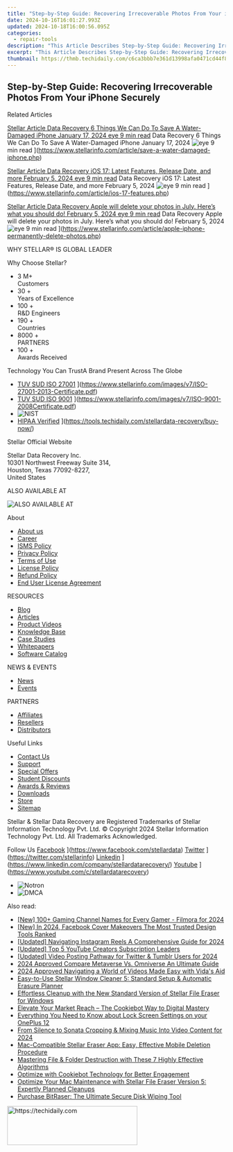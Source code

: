 ```yaml
---
title: "Step-by-Step Guide: Recovering Irrecoverable Photos From Your iPhone Securely"
date: 2024-10-16T16:01:27.993Z
updated: 2024-10-18T16:00:56.095Z
categories:
  - repair-tools
description: "This Article Describes Step-by-Step Guide: Recovering Irrecoverable Photos From Your iPhone Securely"
excerpt: "This Article Describes Step-by-Step Guide: Recovering Irrecoverable Photos From Your iPhone Securely"
thumbnail: https://thmb.techidaily.com/c6ca3bbb7e361d13998afa0471cd44f8ca13a46aad1261c352146477c64ee7d5
---
```


## Step-by-Step Guide: Recovering Irrecoverable Photos From Your iPhone Securely

Related Articles

[Stellar Article Data Recovery  6 Things We Can Do To Save A Water-Damaged iPhone January 17, 2024 eye 9 min read](https://www.stellarinfo.com/public/image/article/6-Things-We-Can-Do-To-Save-A-Water-Damaged-iPhone-1212.jpg) Data Recovery  6 Things We Can Do To Save A Water-Damaged iPhone January 17, 2024 ![eye](https://www.stellarinfo.com/public/newarticle/images/eye.png) 9 min read ](https://www.stellarinfo.com/article/save-a-water-damaged-iphone.php)

[Stellar Article Data Recovery  iOS 17: Latest Features, Release Date, and more February 5, 2024 eye 9 min read](https://www.stellarinfo.com/public/image/article/iOS-17-Latest-Features-Release-Date-&-More-1049.jpg) Data Recovery  iOS 17: Latest Features, Release Date, and more February 5, 2024 ![eye](https://www.stellarinfo.com/public/newarticle/images/eye.png) 9 min read ](https://www.stellarinfo.com/article/ios-17-features.php)

[Stellar Article Data Recovery  Apple will delete your photos in July. Here’s what you should do! February 5, 2024 eye 9 min read](https://www.stellarinfo.com/public/image/article/Apple-will-permanently-delete-your-photos-in-July-1040.jpg) Data Recovery  Apple will delete your photos in July. Here’s what you should do! February 5, 2024 ![eye](https://www.stellarinfo.com/public/newarticle/images/eye.png) 9 min read ](https://www.stellarinfo.com/article/apple-iphone-permanently-delete-photos.php)

 WHY STELLAR® IS GLOBAL LEADER

 Why Choose Stellar?

* 3  M+  
Customers
* 30 +  
Years of Excellence
* 100 +  
R&D Engineers
* 190 +  
Countries
* 8000 +  
PARTNERS
* 100 +  
Awards Received

 Technology You Can TrustA Brand Present Across The Globe

* [TUV SUD ISO 27001](https://www.stellarinfo.com/images/v7/tuv1.png) ](https://www.stellarinfo.com/images/v7/ISO-27001-2013-Certificate.pdf)
* [TUV SUD ISO 9001](https://www.stellarinfo.com/images/v7/tuv2.png) ](https://www.stellarinfo.com/images/v7/ISO-9001-2008Certificate.pdf)
* ![NIST](https://www.stellarinfo.com/images/v7/nist.png)
* [HIPAA Verified](https://www.stellarinfo.com/images/v7/hipa.png) ](https://tools.techidaily.com/stellardata-recovery/buy-now/)

 Stellar Official Website

 Stellar Data Recovery Inc.  
 10301 Northwest Freeway Suite 314,  
 Houston, Texas 77092-8227,  
 United States

 ALSO AVAILABLE AT

![ALSO AVAILABLE AT](https://www.stellarinfo.com/images/v7/Partners_logo_new.png)

 About

* [About us](https://tools.techidaily.com/stellardata-recovery/buy-now/)
* [Career](https://tools.techidaily.com/stellardata-recovery/buy-now/)
* [ISMS Policy](https://tools.techidaily.com/stellardata-recovery/buy-now/)
* [Privacy Policy](https://tools.techidaily.com/stellardata-recovery/buy-now/)
* [Terms of Use](https://tools.techidaily.com/stellardata-recovery/buy-now/)
* [License Policy](https://www.stellarinfo.com/software-licensing-usage.php)
* [Refund Policy](https://tools.techidaily.com/stellardata-recovery/buy-now/)
* [End User License Agreement](https://tools.techidaily.com/stellardata-recovery/buy-now/)

 RESOURCES

* [Blog](https://tools.techidaily.com/stellardata-recovery/buy-now/)
* [Articles](https://tools.techidaily.com/stellardata-recovery/buy-now/)
* [Product Videos](https://tools.techidaily.com/stellardata-recovery/buy-now/)
* [Knowledge Base](https://tools.techidaily.com/stellardata-recovery/buy-now/)
* [Case Studies](https://tools.techidaily.com/stellardata-recovery/buy-now/)
* [Whitepapers](https://tools.techidaily.com/stellardata-recovery/buy-now/)
* [Software Catalog](https://tools.techidaily.com/stellardata-recovery/buy-now/)

 NEWS & EVENTS

* [News](https://tools.techidaily.com/stellardata-recovery/buy-now/)
* [Events](https://www.stellarinfo.com/affiliate-summit/affiliate-summit.php)

 PARTNERS

* [Affiliates](https://tools.techidaily.com/stellardata-recovery/buy-now/)
* [Resellers](https://tools.techidaily.com/stellardata-recovery/buy-now/)
* [Distributors](https://tools.techidaily.com/stellardata-recovery/buy-now/)

 Useful Links

* [Contact Us](https://www.stellarinfo.com/contact/contact-us.php)
* [Support](https://tools.techidaily.com/stellardata-recovery/buy-now/)
* [Special Offers](https://tools.techidaily.com/stellardata-recovery/buy-now/)
* [Student Discounts](https://www.stellarinfo.com/student-discount/)
* [Awards & Reviews](https://tools.techidaily.com/stellardata-recovery/buy-now/)
* [Downloads](https://www.stellarinfo.com/download.php)
* [Store](https://tools.techidaily.com/stellardata-recovery/buy-now/)
* [Sitemap](https://www.stellarinfo.com/sitemap.php)

 Stellar & Stellar Data Recovery are Registered Trademarks of Stellar Information Technology Pvt. Ltd. © Copyright 2024 Stellar Information Technology Pvt. Ltd. All Trademarks Acknowledged.

Follow Us [Facebook](https://www.stellarinfo.com/Images/fb.png) ](https://www.facebook.com/stellardata) [Twitter](https://www.stellarinfo.com/Images/tw.png) ](https://twitter.com/stellarinfo) [Linkedin](https://www.stellarinfo.com/Images/in.png) ](https://www.linkedin.com/company/stellardatarecovery/) [Youtube](https://www.stellarinfo.com/newblacktheme/images/yt.png) ](https://www.youtube.com/c/stellardatarecovery)

* ![Notron](https://www.stellarinfo.com/images/v7/notron.png)
* ![DMCA](https://www.stellarinfo.com/images/v7/dmca.png)

<ins class="adsbygoogle"
     style="display:block"
     data-ad-format="autorelaxed"
     data-ad-client="ca-pub-7571918770474297"
     data-ad-slot="1223367746"></ins>

<ins class="adsbygoogle"
     style="display:block"
     data-ad-client="ca-pub-7571918770474297"
     data-ad-slot="8358498916"
     data-ad-format="auto"
     data-full-width-responsive="true"></ins>

<span class="atpl-alsoreadstyle">Also read:</span>
<div><ul>
<li><a href="https://eaxpv-info.techidaily.com/new-100plus-gaming-channel-names-for-every-gamer-filmora-for-2024/"><u>[New] 100+ Gaming Channel Names for Every Gamer - Filmora for 2024</u></a></li>
<li><a href="https://facebook-video-content.techidaily.com/new-in-2024-facebook-cover-makeovers-the-most-trusted-design-tools-ranked/"><u>[New] In 2024, Facebook Cover Makeovers The Most Trusted Design Tools Ranked</u></a></li>
<li><a href="https://instagram-videos.techidaily.com/updated-navigating-instagram-reels-a-comprehensive-guide-for-2024/"><u>[Updated] Navigating Instagram Reels A Comprehensive Guide for 2024</u></a></li>
<li><a href="https://facebook-video-footage.techidaily.com/updated-top-5-youtube-creators-subscription-leaders/"><u>[Updated] Top 5 YouTube Creators Subscription Leaders</u></a></li>
<li><a href="https://twitter-videos.techidaily.com/updated-video-posting-pathway-for-twitter-and-tumblr-users-for-2024/"><u>[Updated] Video Posting Pathway for Twitter & Tumblr Users for 2024</u></a></li>
<li><a href="https://article-knowledge.techidaily.com/2024-approved-compare-metaverse-vs-omniverse-an-ultimate-guide/"><u>2024 Approved Compare Metaverse Vs. Omniverse An Ultimate Guide</u></a></li>
<li><a href="https://fox-http.techidaily.com/2024-approved-navigating-a-world-of-videos-made-easy-with-vidas-aid/"><u>2024 Approved Navigating a World of Videos Made Easy with Vida's Aid</u></a></li>
<li><a href="https://data-safeguard.techidaily.com/easy-to-use-stellar-window-cleaner-5-standard-setup-and-automatic-erasure-planner/"><u>Easy-to-Use Stellar Window Cleaner 5: Standard Setup & Automatic Erasure Planner</u></a></li>
<li><a href="https://data-safeguard.techidaily.com/effortless-cleanup-with-the-new-standard-version-of-stellar-file-eraser-for-windows/"><u>Effortless Cleanup with the New Standard Version of Stellar File Eraser for Windows</u></a></li>
<li><a href="https://data-safeguard.techidaily.com/elevate-your-market-reach-the-cookiebot-way-to-digital-mastery/"><u>Elevate Your Market Reach – The Cookiebot Way to Digital Mastery</u></a></li>
<li><a href="https://easy-unlock-android.techidaily.com/everything-you-need-to-know-about-lock-screen-settings-on-your-oneplus-12-by-drfone-android/"><u>Everything You Need to Know about Lock Screen Settings on your OnePlus 12</u></a></li>
<li><a href="https://fox-access.techidaily.com/from-silence-to-sonata-cropping-and-mixing-music-into-video-content-for-2024/"><u>From Silence to Sonata Cropping & Mixing Music Into Video Content for 2024</u></a></li>
<li><a href="https://data-safeguard.techidaily.com/mac-compatible-stellar-eraser-app-easy-effective-mobile-deletion-procedure/"><u>Mac-Compatible Stellar Eraser App: Easy, Effective Mobile Deletion Procedure</u></a></li>
<li><a href="https://data-safeguard.techidaily.com/mastering-file-and-folder-destruction-with-these-7-highly-effective-algorithms/"><u>Mastering File & Folder Destruction with These 7 Highly Effective Algorithms</u></a></li>
<li><a href="https://data-safeguard.techidaily.com/optimize-with-cookiebot-technology-for-better-engagement/"><u>Optimize with Cookiebot Technology for Better Engagement</u></a></li>
<li><a href="https://data-safeguard.techidaily.com/optimize-your-mac-maintenance-with-stellar-file-eraser-version-5-expertly-planned-cleanups/"><u>Optimize Your Mac Maintenance with Stellar File Eraser Version 5: Expertly Planned Cleanups</u></a></li>
<li><a href="https://data-safeguard.techidaily.com/purchase-bitraser-the-ultimate-secure-disk-wiping-tool/"><u>Purchase BitRaser: The Ultimate Secure Disk Wiping Tool</u></a></li>
</ul></div>

<!-- affiliate ads begin -->
<a href="https://aligracehair.sjv.io/c/5597632/2115916/19272" target="_top" id="2115916">
  <img src="//a.impactradius-go.com/display-ad/19272-2115916" border="0" alt="https://techidaily.com" width="300" height="90"/>
</a>
<img height="0" width="0" src="https://aligracehair.sjv.io/i/5597632/2115916/19272" style="position:absolute;visibility:hidden;" border="0" />
<!-- affiliate ads end -->

